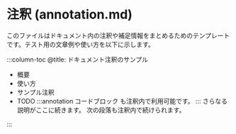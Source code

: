 # 注釈 (annotation.md)

このファイルはドキュメント内の注釈や補足情報をまとめるためのテンプレートです。テスト用の文章例や使い方を以下に示します。

:::column-toc
@title: ドキュメント注釈のサンプル
- 概要
- 使い方
- サンプル注釈
- TODO
:::annotation
コードブロック
も注釈内で利用可能です。
:::
さらなる説明がここに続きます。
次の段落も注釈内で続けられます。


:::
